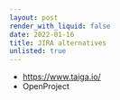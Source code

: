 ```yaml
---
layout: post
render_with_liquid: false
date: 2022-01-16
title: JIRA alternatives
unlisted: true
---
```


- <https://www.taiga.io/>
- OpenProject
